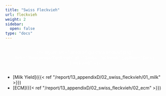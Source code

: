 ```yaml
---
title: "Swiss Fleckvieh"
url: fleckvieh
weight: 2
sidebar:
  open: false
type: "docs"
---
```


<style>
/* Container for the grid */
.grid-container {
  display: flex;
  flex-wrap: wrap;
  margin: 0;
  justify-content: center;
}

/* Each grid item */
.grid-item {
  margin: 0;
  padding: 1em;
  color: #fff;                    /* Text color (white by default) */
  text-align: center;           /* Slightly rounded corners (optional) */
}

.grid-item figcaption {
  margin: 0;
  padding: 0;
  color: black;
}

.grid-item img {
  margin: 0;
  padding: 0;
}

.grid-item figure {
  margin: 0;
  padding: 0;
}
</style>

<div class="grid-container">
  <div class="grid-item bg1">{{< figure src="/media/figures/breeds/sf.png" link="/heatstress/fleckvieh" alt="Swiss Fleckvieh" caption="Swiss Fleckvieh" >}}</div>
</div>

- [Milk Yield]({{< ref "/report/13_appendixD/02_swiss_fleckvieh/01_milk" >}})
- [ECM]({{< ref "/report/13_appendixD/02_swiss_fleckvieh/02_ecm" >}})